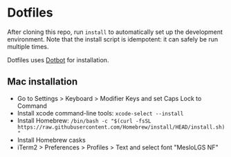 Dotfiles
========

After cloning this repo, run `install` to automatically set up the development
environment. Note that the install script is idempotent: it can safely be run
multiple times.

Dotfiles uses [Dotbot][dotbot] for installation.

[dotbot]: https://github.com/anishathalye/dotbot

## Mac installation

 * Go to Settings > Keyboard > Modifier Keys and set Caps Lock to Command
 * Install xcode command-line tools: `xcode-select --install`
 * Install Homebrew: `/bin/bash -c "$(curl -fsSL https://raw.githubusercontent.com/Homebrew/install/HEAD/install.sh)"`
 * Install Homebrew casks
 * iTerm2 > Preferences > Profiles > Text and select font "MesloLGS NF"

